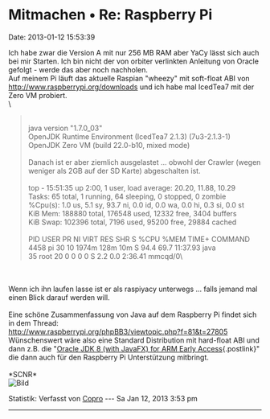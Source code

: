 Mitmachen • Re: Raspberry Pi
============================

Date: 2013-01-12 15:53:39

Ich habe zwar die Version A mit nur 256 MB RAM aber YaCy lässt sich auch
bei mir Starten. Ich bin nicht der von orbiter verlinkten Anleitung von
Oracle gefolgt - werde das aber noch nachholen.\
Auf meinem Pi läuft das aktuelle Raspian \"wheezy\" mit soft-float ABI
von <http://www.raspberrypi.org/downloads> und ich habe mal IcedTea7 mit
der Zero VM probiert.\
\

> <div>
>
> \
> java version \"1.7.0\_03\"\
> OpenJDK Runtime Environment (IcedTea7 2.1.3) (7u3-2.1.3-1)\
> OpenJDK Zero VM (build 22.0-b10, mixed mode)\
> \
> Danach ist er aber ziemlich ausgelastet \... obwohl der Crawler (wegen
> weniger als 2GB auf der SD Karte) abgeschalten ist.\
> \
> top - 15:51:35 up 2:00, 1 user, load average: 20.20, 11.88, 10.29\
> Tasks: 65 total, 1 running, 64 sleeping, 0 stopped, 0 zombie\
> %Cpu(s): 1.0 us, 5.1 sy, 93.7 ni, 0.0 id, 0.0 wa, 0.0 hi, 0.3 si, 0.0
> st\
> KiB Mem: 188880 total, 176548 used, 12332 free, 3404 buffers\
> KiB Swap: 102396 total, 7196 used, 95200 free, 29884 cached\
> \
> PID USER PR NI VIRT RES SHR S %CPU %MEM TIME+ COMMAND\
> 4458 pi 30 10 1974m 128m 10m S 94.4 69.7 11:37.93 java\
> 35 root 20 0 0 0 0 S 2.2 0.0 2:36.41 mmcqd/0\
>
> </div>

\
\
Wenn ich ihn laufen lasse ist er als raspiyacy unterwegs \... falls
jemand mal einen Blick darauf werden will.\
\
Eine schöne Zusammenfassung von Java auf dem Raspberry Pi findet sich in
dem Thread:\
<http://www.raspberrypi.org/phpBB3/viewtopic.php?f=81&t=27805>\
Wünschenswert wäre also eine Standard Distribution mit hard-float ABI
und dann z.B. die \"[Oracle JDK 8 (with JavaFX) for ARM Early
Access](http://jdk8.java.net/fxarmpreview/){.postlink}\" die dann auch
für den Raspberry Pi Unterstützung mitbringt.\
\
\*SCNR\*\
![Bild](http://img819.imageshack.us/img819/6452/yacylogo120ppi.png)

Statistik: Verfasst von
[Copro](http://forum.yacy-websuche.de/memberlist.php?mode=viewprofile&u=174)
--- Sa Jan 12, 2013 3:53 pm

------------------------------------------------------------------------

